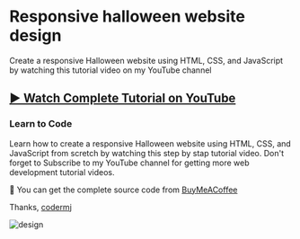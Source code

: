 # Responsive halloween website design
Create a responsive Halloween website using HTML, CSS, and JavaScript by watching this tutorial video on my YouTube channel

## [▶️ Watch Complete Tutorial on YouTube](https://youtu.be/IGNcDAF5XMg)
### Learn to Code

Learn how to create a responsive Halloween website using HTML, CSS, and JavaScript from scretch by watching this step by stap tutorial video. Don't forget to Subscribe to my YouTube channel for getting more web development tutorial videos.

💝 You can get the complete source code from [BuyMeACoffee](https://www.buymeacoffee.com/codermj/e/187837)

Thanks,
[codermj](https://www.youtube.com/@thecodermj/)

![design](https://github.com/mjshofy/responsive-Halloween-website-kreed/assets/76812554/9d68c9c2-cd2a-4485-bfe1-57bdb29a9f17)
